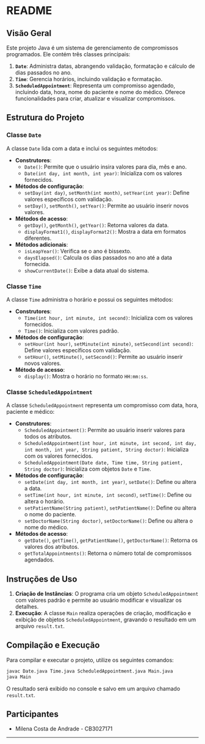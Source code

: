 # README

## Visão Geral

Este projeto Java é um sistema de gerenciamento de compromissos programados. Ele contém três classes principais:

1. **`Date`**: Administra datas, abrangendo validação, formatação e cálculo de dias passados no ano.
2. **`Time`**: Gerencia horários, incluindo validação e formatação.
3. **`ScheduledAppointment`**: Representa um compromisso agendado, incluindo data, hora, nome do paciente e nome do médico. Oferece funcionalidades para criar, atualizar e visualizar compromissos.

## Estrutura do Projeto

### Classe `Date`

A classe `Date` lida com a data e inclui os seguintes métodos:

- **Construtores**:
  - `Date()`: Permite que o usuário insira valores para dia, mês e ano.
  - `Date(int day, int month, int year)`: Inicializa com os valores fornecidos.
- **Métodos de configuração**:
  - `setDay(int day)`, `setMonth(int month)`, `setYear(int year)`: Define valores específicos com validação.
  - `setDay()`, `setMonth()`, `setYear()`: Permite ao usuário inserir novos valores.
- **Métodos de acesso**:
  - `getDay()`, `getMonth()`, `getYear()`: Retorna valores da data.
  - `displayFormat1()`, `displayFormat2()`: Mostra a data em formatos diferentes.
- **Métodos adicionais**:
  - `isLeapYear()`: Verifica se o ano é bissexto.
  - `daysElapsed()`: Calcula os dias passados no ano até a data fornecida.
  - `showCurrentDate()`: Exibe a data atual do sistema.

### Classe `Time`

A classe `Time` administra o horário e possui os seguintes métodos:

- **Construtores**:
  - `Time(int hour, int minute, int second)`: Inicializa com os valores fornecidos.
  - `Time()`: Inicializa com valores padrão.
- **Métodos de configuração**:
  - `setHour(int hour)`, `setMinute(int minute)`, `setSecond(int second)`: Define valores específicos com validação.
  - `setHour()`, `setMinute()`, `setSecond()`: Permite ao usuário inserir novos valores.
- **Método de acesso**:
  - `display()`: Mostra o horário no formato `HH:mm:ss`.

### Classe `ScheduledAppointment`

A classe `ScheduledAppointment` representa um compromisso com data, hora, paciente e médico:

- **Construtores**:
  - `ScheduledAppointment()`: Permite ao usuário inserir valores para todos os atributos.
  - `ScheduledAppointment(int hour, int minute, int second, int day, int month, int year, String patient, String doctor)`: Inicializa com os valores fornecidos.
  - `ScheduledAppointment(Date date, Time time, String patient, String doctor)`: Inicializa com objetos `Date` e `Time`.
- **Métodos de configuração**:
  - `setDate(int day, int month, int year)`, `setDate()`: Define ou altera a data.
  - `setTime(int hour, int minute, int second)`, `setTime()`: Define ou altera o horário.
  - `setPatientName(String patient)`, `setPatientName()`: Define ou altera o nome do paciente.
  - `setDoctorName(String doctor)`, `setDoctorName()`: Define ou altera o nome do médico.
- **Métodos de acesso**:
  - `getDate()`, `getTime()`, `getPatientName()`, `getDoctorName()`: Retorna os valores dos atributos.
  - `getTotalAppointments()`: Retorna o número total de compromissos agendados.

## Instruções de Uso

1. **Criação de Instâncias**: O programa cria um objeto `ScheduledAppointment` com valores padrão e permite ao usuário modificar e visualizar os detalhes.
2. **Execução**: A classe `Main` realiza operações de criação, modificação e exibição de objetos `ScheduledAppointment`, gravando o resultado em um arquivo `result.txt`.

## Compilação e Execução

Para compilar e executar o projeto, utilize os seguintes comandos:

```bash
javac Date.java Time.java ScheduledAppointment.java Main.java
java Main
```

O resultado será exibido no console e salvo em um arquivo chamado `result.txt`.

## Participantes

- Milena Costa de Andrade - CB3027171

---